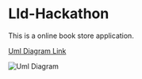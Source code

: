# Lld-Hackathon
This is a online book store application.

[Uml Diagram Link](!https://viewer.diagrams.net/index.html?tags=%7B%7D&lightbox=1&highlight=000033&edit=_blank&layers=1&nav=1&title=Online_Library_Management_System.drawio#R%3Cmxfile%3E%3Cdiagram%20name%3D%22Page-1%22%20id%3D%22PAigBBPq1OQJwgMyyzpP%22%3E7V1bk5s42v41rkou7ELifJnuTLKZSmYy6Zn9vt2bKdom3d7YxgHcHe%2BvXwkQRuK1wVgC01FXKt3GGIT8vOfTxLxd%2F3gfB9vHT9EiXE2wsfgxMd9OMHZc1yC%2F6JF9fsQ0zOLIQ7xc5McqB%2B6W%2Fw3zg4gd3S0XYVIcyw%2BlUbRKl1v%2B4DzabMJ5yh0L4jh65k%2F7Gq0W3IFt8BByy6AH7ubBKqyd9n%2FLRfqYH%2FWwezj%2Bj3D58MjujBw%2Ff%2Bc%2BmH97iKPdprjfJtqE%2BTvrgF2muGXyGCyi58oh85eJeRtHUZr%2Ftf5xG67ovvI79u7Iu%2BWS43CTtvmAtbN2f0%2Fnb7xfv5vzX5P3vzt%2Fr6c4v8pTsNoVW3ETRd%2BKBad7tj%2FJ83K9CsijmTdfo016V7yDyOtgtXzYkL%2FnZBlhTA48hXG6JFv7pngjjbbk6PxxuVp8DPbRji42Scm%2BsVc3j1G8%2FC%2B5bLAqrknejtMCJdjhzrijnySHDXI0DhNyzme2A0g49Cn4wZ34MUjS4sA8Wq2CbbK8Lx9jHcQPy81NlKbRujjp%2BXGZhnfbYE7PeSbIpwtJ12yRq%2BA%2BXN2U3%2F9ttIrI47%2FNEEBuSY%2BFi%2BLcbNPy50E2fcBiPz8uN2wB9a%2Bz%2BIbpfoY%2FKoeKr%2Fd9GK3DNN6TU9i7ju3knyno0MVe%2Fvr5AGrkFdd9rAAaWwWeg4KQHsqLHxBF%2FihAdQbAzBrAppRsCMg%2BkI%2B9IX9%2FjDYPE%2BysKBIWyycOeM73HSWPbP%2BmSbaB9CPI3v7Itoy9T%2F56oL%2FZtX8L1sWpd2m8PFyfPEJ2i%2FxsmXedB2n4EJENy06lRHTLjii%2Fd7BLHyn2en1ecm6G1D5vmuzWhE73%2Fd50Gy%2FnxXmLaEc5htJbsusk22ADXuggcqbznOfQ6y03y3RJGehNJv%2FO2FNCxGFMiJGID3hf85Xwq7uPpTykuIWC2CF8L7vqcrUS2CuTOqvwa3pU5pCFz8mjfMzOeWsdjnwpOB89FJHPfl1lgvlxuViEm4x5p0Ea5MKBSoJttNykGWe0b8g%2FImdvjZk9sckab8lrdHhN%2FtHT4%2FQ22iRpHCwzZh4SyfMcUukzuFA5qQU0S5pCsGCnnVwp9STpcsWqyZUaelbZPhBlIo6%2BlWod6oSnNUHGKjwA6E%2BKr7dTVAOZWQeZCQAq%2B5o%2FRwmh2YheP87PFYDWhKWRgAX5dju0eIqwYgNYuaEi%2BlWhh%2BDbUmnAtxm%2Ffy2PnVOGTNdP%2FxFumxItOaFPuaEs94G9doI1ZQWb%2B2Sr%2BeP4%2BaNhtoO85SjCPLM6K6D%2FKyH2mbbsrgBkZ1t22LFszrKzXKsOMN%2BCLDtDFcJQDWFUn9wlmTYJqJIylHF69f6Nu3AdLFc93nIbJMlzFIO7qNDQeSQA%2F223vqds4pgxoOjecbQK%2F9xvi1O%2FRH1ZWdqOeVFy2mjNWE8YMhAbRaario3WXbDakrlWuCAH0OsgvKgyZXDdn0osDKrZvSoEL75lMlLbMJo3XgR2F7UDuzInD%2BPOQnjqU7AJHrQtM1JbBtmePxOsGbPOVrHpAGJYnb3sgtbMJ7KfjK9l3CyPVt3mUdLijYKxZZGnRPO4AXmc0xqMx%2FU%2FEHjYUoU7T6t%2Fo0GLbbRDizLtz4e0P3qnxSLzZ2fSMUyDt%2BRLkqz%2BES0vu8WHxWvVpjm93SJchWnY5x1320WQhoeQwCQP478l27lcJUeXoFn9WIi3ngsDE68q6jXrLvkafMLN4g3NZyOvFstgHW0Wfz4u6fdL3ni3XLE9J6%2BY4mnx38bp%2FZ7v4qfyTbLB8f7%2FKV5mjuGxA%2F%2Bi784M12QH3jL9NH%2B1r3L%2Bo187vTE7tAi%2FBruMdrIrfA7jJdlQqoVnFzpHy0yiXTwPT8EiP49o5oRfteCk4YIlBh4BT9X2cYovMA5XQbp8CrmlQXApLveZ0uJBATYd0%2BPUX9cWfPT5YxYfq6b0iVdyfX9mGhZ3Nd91Z8g%2F%2FAhwzremdu0M0eVztwK5%2BeX%2BN%2BNH8M9%2F33%2B6i9%2B526cAuVO3rkfnurJxFwbx%2FJH88TmO5mGSRNqAG6cB57HvmGX7eoBa5LmQ9WZezlph1EGKkdaiJSPlNMFfZHNBcJEgh8EVe5AclhTKotpjzujuyFeUhg%2F0uQ85oeJbWqUchudJQrJZD8KDSBblexcoh1%2B%2Fflh8i7bPn354%2BHn%2Ffbt9%2BhWGsuZ714kWryVaJPA9ECygkJRmQSe5f4DncK9el%2BzvKSKLU23Gb3PV8rCQlgvQHHckNOTjlhz3hFV2kfLgX5kR38kM%2F7FMc7vfLl79qwAc%2Fftg79MXzNwvnQWl5%2BBfhyuccBN0te5P4qVq3j8n%2F%2F4zXcb%2Be%2F%2Ftv%2F%2BItvE3vPxUulqGMO%2BRZfDRrXI155r3tom4C2FDiELIs%2BVBgWFCidMjxTqaGYhD%2BwwZTjvEk1Mtk0e977sNuAddXfT6stxfIO69lvSBrOHoY2o5M8fyDfZj8u6rKXZn2K84sJDTjXqQZ898bBz8YJi%2Fj4WcmY37Jah6PsMdURz%2B2mqX2LhdYlPL9zl0mX5NTzGZTsK5xGxbkbZvHtf2eyktTAgGd9vCEIgPbpC76vGqC4QvM4Q18goI2pqqGQKP6tRUbQ52aZQUEIG1%2FmbB0wAxHpN1wJ3mFpd41kDUiQpJF9CBcqWFwqDdEZdyJ0lgsVuCRZU7wqxHihg32ILciSJnylaWMR%2Bqkdjn8aVGHphd6GuwXq6KOvN%2FhKunkOLu3BtRlwjP7Y54I%2BQVIUCl2n08aeF3yZ%2F2uM9FbSX59kqlB32Ud8U2v30Tz6lyM09p%2FvTbYEfAnOluGSdg6v1jmm7J%2BzZ9dJvmXJP%2F6AnJ7CGKHlZhsF0mszlRl%2Bgb8yQ79V3xTZI%2FuZvY%2BKZym7FIMqfuKwWZky%2FBzwMu2apXt43X9p209fIAX3jFDDYRFsxgz%2BpiBreyb08CSbBbW1u8PRm4vC2AxBLMthYsdmoma78OIBsU0ZVsaP4VGOHkUqT5V9rUHaGp6zk8um23bupiAwN6pIQqERilOvljKKvDlpL8AaJFEVgcKH5DNHXKtbJs44Py%2BnFJdrbG4BqYmA4dXivyoGQNCHnKPHJOXaU8SMyb%2FaFfnJaLw4Pu%2FLI2ZPBpkS6qp0Uilo1bBZyrKjuIqY9aMPbOnpz2%2BDnViQBAizLBCFaWa8E4NsF4PvIAwQgiz5RQewva5thxanChFj6TdOQreIweok2w%2BuVwVNjAwzkfo4zv0IP%2FCdN0X2wr9dPx388hDcZ1rMnBRUKrXxpSA4A4fsVPYhhldkDuJzHM0nFyjp%2BEZ8q4EVKwF%2BgS8dfokGHfnLyCm%2FOcL2%2FiONhXTiio%2B6hvBhmGUHvjmVX8Nn%2FAK8jg6AdMZF%2F2AcvnlkT%2ByJ9SqmuHOViPKKNv8pbCWhW9AjZ%2FvoumwPQpTRQbgDddnSaqA8OD6QNWa%2FicctH0GBh26llSWhMdoyZ6NvJAFw2UvyJBE4WXDFevMqmYdwjWMnF4wJ0tEx1L0PsMiMsZfcpE3fllMM4kJ2wBoEWZTAQ7v2iZODqZKCdsASBPmUx0W3iRK5kw96uICqGbRZA8VlqNsISY3NnBEmKyhJKjCTGPwfxxF4fv6VeXIeiaMqmq%2Fh7sT%2Fi8GKuTv%2Bf6vDtAvdXJqOoQ9SSuxVu7jiG06m2bblOOe2OZDcxn1VO2jQt54DWhVQjN5uuw0MywOiWgHTy%2FjmFOqkVhBp6c6%2Fi9Pqq1RkC1nsc7PR3UMUnOZy1BGdXaZr9U22IS0c9MtYRI%2BeZiNG20qblYA9ValsdTrWO%2BALIFUlmvjmwRYkKxpFvcjW4RYqX0JeHavRIuG8fzEjK8iWj0MU8SuIEkKmndPpfWTQjWbqrqPxoAlVXdfDLnq5FC3LbBRhXd%2FTybl2zI9btRiIVMzF9J7Gohj0JOVZNXCORj9LDc6GLlcbtCiaHB95WYIrvefx0uV3ZO0MNFOSADVyuvKLDrxcofK4d1rXILVjGeUmUEJYJr97tk5iQHLG1LlcXyKHlggXTFl1arzDE7GlCA5%2Fm8mGrl7HmPP6euV74CN8JIpJlbT7BSVq4MM6i67%2Fjj8j4O4n0%2BLGlNHvhun6ThWivto1TaEVNPmM5uA9O5LAvsuq0qbxtBrk%2BpXFLWmM9ebIhgsV5uvoTfd0S3qtjIhSnxBn73pKxRO%2Fu0nzZQBEdhfHRX7o68LQVF0%2Fv97sS9b3Z7dbfODMqjtxb9KC8eBVljmOMoyN7uuh9XpTwNo7CU4v8S%2BxuWHliZAV53%2BRzhkVphGaPC4rNezaWXEdKSHdDLiBVhDmunz1BOn5LcL3IRQnCRkHMJg%2BW40%2BfiOSF0RnM5xraQgnSK85odUyn6syklrN2AuIob6D3dNX8YriuJkoAcUpCSxEZV8kgJa747GrS4LdGiTEhDeZDjM3oOjuY3iwVn57563WDhyPMxKx2z8iVcE3585NEufobK7lVlErSHWiqNUSq5bfU7Cf7Lh9Vyn7h%2FPCdPj%2FO332%2F3%2B7X5y5SlQQzTdmJqzAxkTapJW2bZh6IxacszuR4T9GIGmkjK2mqNilofzi5DKzAwtQL8vnKD4IKWEZeJpXoNe4X1aX%2FF2P0VtphtN7Pr%2FAkK6mFxQonExjhHNaFe3LbUToTsw7pdCGkxY1LWLjCJX6rLPliFX8J5FC%2FE7birv6P99ecpS6UskZ4v5yjjRVAvaG3C96Fan48WYEyiqtkeJ1W6YfLl6Pn0Y8Gcv8khY6zyUZk2qjoj%2BJ%2FL8PnD5ongBDKBpd6GsvfkH8sEvNMkT%2BwCWLzOZrvWbLbz2QcyWuazIWWqr1mP1B3J19DW1hitLcxPffTryWywrSUW98sDnLpoX696%2B7HIIjnWrKordTxrk1X%2Bo%2BadyYDcNug9OZlt22BPs4nr9%2Fxce0ObhedJ6lLoSTcLPVWVMcxpps3C3s3C89GCgEawvdqF4ETxnlhvhd%2FGD%2FevaABuknXSyn69zpkv5TrTXIGiJ26iQpkif8sNDdMvOGeUlFUTjDwnYdvwsLK47uRIKZSyPW27toOZ%2FWd0SxTuYqeO7NPx2PBPs1PUkL%2BSjTIqS%2FpMTOzHIAlPuBd0LH%2F4WH4XyeK1lCwSpsCBa7bO6552le1cTo%2FfdCyuzSCaGciZNET8O4%2FfPOlJuu7xm8jkW%2F1aAuTa91%2FxZ65BuHPxw4eHpxZyZ7aN%2BWsr7shindds7CpBXmnjhdiYFZbCgt3JBXNX%2FHqjMasLgXRtWnQyL6olidSIqyeaEXoWYacbzdimNbM9VNIMqtOM5fqHn36pp8UUiqunnko3TE4aNABdKqaZftCMaXM4TNuYBx9yOsoBk8XUy0Imo2fcgmlAR8cwi02L9ATmlxU7mRLuzDdhLFsHV8nIA6o5lbkBLZ0dMpSxVnKHi0ZNgmhRBRYoO%2BRmS%2BzuKF6XXXmKqMJ9FK3CzGUhyyVBWDUd5FK5B2GWBCDaCXFVTojzcQ0NsoRwbasqc2PWYAXYNPRK0fY5SJLnKF4IwlkL4OHR10EAI493BrDOtNUhHaxpHcdRlSGvhfdLy18lfKok%2BouGCYFoUQUWyIuk5a%2BWvxfiGhpVBOFaWUMyu%2B7g%2BWUdLFe%2Fb1Mtd1%2BC3LWEYcyQ3AXHsqmye23INaPlbi%2F8SUYNjaohfvCKISeJlrta7l6I67YjAtXZvS1Gmf7MM5CMmWlxoUk0M9wymD%2BWEYEn0doYCmJOv2HCm1Ytet8xGDRFJuJ1kCnCQk2C4nCQDc3K0NSm5wSeS7p4FKSL2ZVK0u2YmzBFyBfiZshQNiwQ3EnW3mbUGQgFUSCOIOzT9FAZlmtYVdo0Zi7ulMUmlRQYpBpJYcDBYlPTFQjB7kgISAwfY8PqlQzcFtHisZCBMfNtt0oK7QnB4QnBx24XQoBkjVTicIH%2BTODYPXNI6kDI5Mc3Y9Oe2d0IZOpigdR8r18CAfsnHM34yfun65Sfycv1fBosPZShGyjl6jflx21hhmjXpxIXkStj3F6vKT8s8H2e61N7IEcCr8Ezb4BhzmLmjSgktSAcHn7nC0JfmD9uWvXOIdixAc6GVUEPazk41CDR9vg5EQIE0aIKLFCelpaDgzMiSfCCInEQvCxljfecOvPpo6c1c2uULypewVNVSRxDxI3f9ABecq%2Bta7BMdWp0f0h3iZumcJEjjo43cRzsK6cVBHziTpbDO1XMwoN%2BwGh%2BTaneD6%2Ben8jSuLQS9xKUOIRYvnLJN%2BvejH4TubwWtaFai1MjZq3WALqSRC4PyvrTWtzgnEgSvAbPp%2FLOi4%2F9hBkeLzafiqG1Ud1kHtWBgm2WGGwTBHP7pAzD4XUBJIa1FcfaPJ28qNOpZFBu215Iw1KuYdgC5bodKde3%2BJAkEqsbFRMuG3LQMkhetKd9F8xp6zkdJH95ZqUtuEVcA7ATGLvn2tjbqrqKI6MemNJ2ZT%2BKf8kfLrIrIbyICd%2FS4OKDlbnzOAzS8K%2FPHwoWVjEuDwclFgrl97uNw8UypU1E67ct31sId1fWRzRf029hehNsvhHQ1tdUe0%2FXNV2VHX4%2BOdr1rkYw%2BxbTVyWy7zpBvt8Ge1GX0PrC8KA7X1%2BwWNikwJvHygOa9QVVFezI0AXFg00wNqQ4ontVGJAB1hRrjUFrDOPXGDoQZHuVwVRGkXV%2FIoFXutY6w0vQGVyTd3p5flvEqfMxICi5WusM%2FbAoGan4PesMCPJJaZ1B6wwvQmc4myCvwM2AzgtlcPSowxgvTMXApssH110PyI6DEKosOw4h3V90MI5WMgfpKoaq%2FDiEoDiGhsuVwgXKd%2BtZI4Wyb9ksu4pKuoh29FsiS1iT7UtfazVrPChjvW8aUabMM4PqvvX3BFlVbUprTMMDroPGZLMGPmycPBs0WwWbC7QiLjmPArS1yCvUMlARd5IxEwUEjEIZCPXT0DLwmmXg2SiDXA0QylgVp3yU4bqvOItOaCE4eiGILSwIQSCdwQK6cpRBZAVwgxxbWgj2wp5KUr9ICEKAUScEMdwfQQvBK2BJslAGCUEIZbYyb6YFqVoCgH7ukh%2FXq9XXWZPLSn48cdhz3gh23EU%2FZUyouXPskOOdbaHe3jeFUp3WRT%2BW0DvW8%2Fqt1kN2i2SHn5F2S0KzK2RmnKSw66MmZlENQiTYYk7Nkkq6dhrHptCu0xOHTysnk%2FM6jf%2BEZJJXkB9KUJF7klg44VjKwkI4ep1amI9DwjEFr3nYO%2FOlDkO9ps1X%2F%2Fm215l6DYF63Z6pF2yXejwfBEqU0mkhL8y%2FgzyTD3K4rPPkcGkhQNvVGry0e0eN4e1Jce%2F0mhaiW6WOCS7Dp4Uc6ZaqvYFXIMBkoWz4tBCg3SRNCwGUKq04DY%2B7DoqTjwXvlw3k02KgwZurrMwX7CCoJWE%2FPEpKmS%2BEF4WSEB4drCXhFXAkWSiD4mIgytRJwiOlqzVRqCXiuCWi44m%2BMkAi2oAWpk4i%2BrqIdTheJaWIFcKLOonog0WsWiJesUSUUpkJokyZRAR7TOow2suINntDpmQQlZ7vPuWbXeNVyHV5A7e8dF%2FxKr9FeejPTSY62tySJoFhw6edwwNRr8HnQflO14wq5AoN0D2vb%2BqFqnWPR5uhFhg62vzSTETs8DkQrZsQKDQRtdN0MOXdl%2BI07Td86Gun6chMxPNR1rZ5j0ITse40peHDmpTUPtNxC0TT5Qdn%2BGyIZ1MdizKBWA6l0gJxAFYlxWfaa3UdBodRaIF4zQJRis8URJkqgYiNus80iyJqifjCJKLhCV1XIIlo%2B71KRN14bChedaD7y6KIAF4USkTdeGxcErEDysAoIoQydRKxhePq5w6PTMYbRWQq2jBxCOwLcYjONauoNA8GqlnF4CwTTSY6inguTZZCojmKyHzEA1GvyXd67l6zisqEqIFqVjHQ87fQnr6E33dEpfica1UECNrguwL1qsN8VUZWBcQsr66%2Fm6zxQD%2BzTzDYOVjWPIj8OvexlMuoGlqRX4eYCxvwQvclhKbzHEP0essNMTEpQZALGG3vNd3m9HxHrIU0fKDQyD9RG63MHjhf1el9gA2pCiW0tcEzMjxqClFrJ9ilUVLQCWysNYuyBjrjCbOtUYNkRFdB0rNUFfNioJty7cvUrhY1RvD5eHHrxbwgXtTBBVLu5fJAej45r2Bzb6snmkb2Uz2kkulSJjbNZTq90CYq5PsZzHaCb5KQucgZx6WDiJqYa74Lfcqel7bvhfuvMvxJxp5rh%2BFYeCXQVwXkla6q3vEY7AV%2B3BOyWAbraLP483FJv%2BGDC6RwiDBTx5qccIGIOz7fxU%2Flm10s%2FC7ePaleAFa7MUw7Kt%2Fns3pdW7hIa9PexN7M8bCPi%2F94O9%2Bx%2Bm3AiIEO4iPGpmVZFXTStqTYOQlRyAFW%2BtmytqalXy130iHLnXRwtMl1iDEm2OgQM4fs4Wbz0LYctxvJWDafqmWyxo690ch59TBXTiPt%2BXfF4Wy55oRzONsW6pMOrJ21%2B3s6f%2BP9%2Bt2c%2F5q8%2F935ez3FA%2FYXRdjiJYLlm93gjRzfI3yq0K3JD0825GeGMBFAxY%2FXM%2FjNuoD4KwnjT8EmeAi183eczl9sYaH7IFAOwmKPnO%2FX9I9TymVasllPZ5ySl5%2FIbnIFS8R6JoYRMWQoDI8UK23uk6020wY008yzO4dB2UMQArGq9pfYxM1iXrtArwUvUI8TCC%2FKXKAm2M6Q3mqxoKzpVSYmwzR4S76m1%2FK8dPQWROJnt%2FiweK3aKUhvt9su6DD5ow%2Bl7N5xuCbstOlRNZMfDdECKcUg0Z7Qxy%2Bk2hYpxeOx5XAnY87jfBp0Gkxp3A3n02BgavRp4AE7BWAxL8fq2uYDlx0PiitNmfrRm2EH5VqMlhI6EYJtC4Rgen0SAuzUaE8HQxKC5fNOOa9jw4yDN4%2FRgaixqaYDllNRgf1RcNOtZi4NIq4fo4doE6x%2BORwVAH8452OUqff04H%2FCNN0Xl6Q5LDzFVOCJ85laFXwivws%2B%2B87orEIXxnhb5F6KUsfyZx6ysOvT1GoBso5rtcKsNKTZLQzMnzEjuoJ4hATEG3YXxFciQu7LHFTXtrHSoIPqMOZ5u292jpqKE7i8nqWEXdeWtBt87G7wKXJZbgaLLbJZ3Y2OcEuZH9Kup2KCjvCPUeYGv4mib9oNPjT2GrjGiNzgdou6Le0Gvxa8DO4Gt%2BsNk7QbXP69tSf8ZfH51p5wZc01WNF81fjswb3BLLOKVXbw3jXnIfEuEWrPHUzGsyzEg509XwVJspxPRK8mL93wNdqBTFY3OwvttpmArW2%2By9DHTMyB0DczsV9BIJoZPmqLQZfzGhsN6KujaBQeBrttiqkCZGUfJdQZ7CsnFDLkuLMBlU6RgsWyjvDHq6xtIQtK%2BAT5I1%2BFXFcCaxA9GPQdl4M%2Bcs%2F3iFWDKIeMaBZF6cKQR8BtWcSuBU207SJycc8Bm8VNy%2FY47QoIziYvT8h3tYt07hPU5RunPqGKuuxhqcvtEInM1BhOqMyQ0UmtuS4qCr9%2B%2FbD4Fm2fP%2F3w8PP%2B%2B3b79OvUaR0lapverVawoDIzlcX8ixodxTh2B8ExV%2FsiYNI5dJ3pGIzx8KQqeYwGnQsQPGMAuN8W4H4%2FUsK1hOAJm3bREIY5l1Jq9ylKKo9WPphiEsG5H7At3AMpugPbKtgTbBXHP5tuqgqb4U84hQ11UtiuTj1DCJAspxtFKtfPLEuwSQy7Y5kQ7QnFg588b7umUGfreo5tCKtuUvZ8YWaV%2BAlVlMmwMRBlWp4rkzItW0z48TtVm46YNMsES%2BWk6ZgiyMUea61J07dF9IupRbIo0%2FbFOxWJdyfMMFdkQfxHVJFmPWrYK2k6nseTJsYXkaYlFILTMfQ%2FGWn2lbY3tT0R5XbH9FICf6F6HBmWUIcujTZN8U5%2BA20S2%2FL0R1TR5tAeSMPhadO7yANpiQUN2OrUDfX6aNNoHd8xehOblig2O9Om74hkbgk9eGSRplnYiQfV2TxtaU5r9f3iR1SRpjWwRuvbAmme76OpkqYvJPRi9EI02takiby2TYkvJU3TFFBudO5ShMrqkgNttsu4PZs2scd3TUbIaqJND4mWsNULbQ4cWnAsxNOmfUFzoyLpoqTMBqocMwEiNYEEAMquAOUL9FbPqOmtirw92BKpyW4gQGyy9IAjH7mYAO2bv5%2F%2BGVm7JE7fxU%2FvVr%2F98ZhO6w1CboM4%2FZCG6xpd6vz7UeTfC%2FkXHhMF1WIUFkXms%2B8FuuqSmARiDNcwNsre3vOCMD4sJqytN%2Bubc7L76VV3R5%2FukjA%2B9UQq7nmflVcUdyxqLXTu7SD85aRQuKTCAuQxogtXGotp0U1Q11dcB1aQUS%2BvAMEiobwCXDHUreQd%2BUcUP6q8ENCQi6RAAaJmP1cLqXrmPwgpsR%2BINEzVK1mZGq2rWUetTbPa1bI0zK4hzWT9Gzlt2pPQ%2BhyEGlDJOi9NtlyN2l2knhWI%2FUA4RrCZh6WiVkN0qbPtpGuIxztUHsxTvjzXmJfL20pcSS9KvFZ7r0LuyCgsBpmBjLp2cMW6rHg0WAG6AYNYUaX1QiXFkpi1IBiycTBCs4RT3O8yaTXBN0RxZ8KK3rt%2FcZWvgd3wZp%2BVFDOJZeQelsPCPi6TlBduv8cLoO2y2vrnJHgK2YpfFQswIvr7sNKniECqn36k5VLKbTu429otSAvNkTDCuq0Ga9CGhJGYD6vlPnH%2FeE6eHudvv9%2Fu92vzF8AfXeBfm2jDgKwGHsBqO2qimQ6fi9k%2B4GFLMNFAgEHeSEmyti482vQqUurNz4RG3yGEIcIWwZrAOy3vuYh2lJK0OLoeTnGc3V8cuvAkDOkAl9eieba24a4DKwjVvX%2BqQhfg8qD20jp0MWb2UxYA9BG6ANdX9ydn2rCOW4xaKWZ10Cxuwcoaq72xWFkY1wNRrGOWhrO6r3IqxwMUVeBaC1rwWB4kYgF6d4xi1TpWoQWNJEHjnKvnggzAUWUUQw5oredeJVYYLpqwokrNhWZ7S2LTVXlwJYGKvkRUvoDsbuMJUWT37RKf0HJpJLympWKKkIT0dHB97MIVdnMXrMLkSzgneNMG0CgNICzOfPaA7sDq6iBgoNWLbWSr%2Fr0UQiQH6nhZtRDUe6arIbRIaxRpuci4inIIeH31ELc2tq4VLX0WRMDrg%2BLVOqwwahbUa0kEvMB6YLOiVuvwwpi1a%2BSzlthl09C6y8hi7cr4%2BIKpCm%2F14KikAENSg60YZjjqRao5cY4q6BWtPH64f0VZGPmT%2FXqdq%2BiU304LOqBnlqRwhvouZ09qpHzqoY8YA5ftRbbS5wJa9FTXMOTtUtywdoXxIs75IESNOCjq2JHWJmRpE9a5Bg3I3WUUusDrq2cpaIPmWtEClLqAaFFmz0BlUZLYdl2FvZIoEqRbq44lVe55s7%2FLnGeHmBJzpp2KKp0QdT3Elip3f8WtxIizP3ouhIE39M1mQX2C9X3NtaHyMPUiVjZbRGQdJVooj1woA4U0IJstG%2BLKZ7RQoF7AT2Uo4GIZrKPN4s%2FHJf2C%2BcGA5BUzwy3%2B6zi94fNd%2FFS%2B2aWh3tEhdE3d%2B45%2B1UJLvMZWfCe9Jy3mYsEgUTB7HrmIL7WxrI6DF5BbmyvXroF0h7Z3cFJuPeY7KHIrKDTFUSKGqaKRZMNYofYTtxTTgVGngxNKXz904Ajt%2F30TdaQDh%2BnKjKe3HHIgjQ5aBIpGxMFNfpQtoZ1OnZGlQfpUe6Mqoo9X7PcC6Knp801WXTZv6%2Bweqybir%2BS07LAqDdAtOsGNCNB01hEPaAd3QXSlGblpVlg7HUlnnj%2FEQy3Pxy1Zvt8bgbApNiyXyHe7kYdwHdcw%2BiWOFrWGV08cHVSUCkEhTyQo0%2BpCUGpFhN1S%2BTf7U%2F6nphDys3zcjQiQY89cx%2FPZj6BMEeqa2bZjlD89a0RQjeXYaKTSkN4V5rgYeFi8n6pBvCa8I2FYQznX%2FFy4m7Y389AB7raAdnPmI7t81%2B8Z7fW4CvU23gZp%2BBAVHiKdnnF9%2FsKG9AxDGK%2BMUT2AZ7Jz%2BKY7qso%2Fsa7%2FuiLXMj67WBCEi6oIHoYcy%2B%2Byf0b6uEzo5%2Bl%2FWf5IuNnVh1XosMW1Ysu02mHLVdadyakrdH2OHPK5AbfGDLsNI4cO2pxhcyEKcqB5YuaxgUXiwdaYOFfjgzU5wAt2FpouVe88X5wr1NWcQcysZsxT1BQ763DkZRzRMPHhdEL2j5%2BiRUjP%2BB8%3D%3C%2Fdiagram%3E%3C%2Fmxfile%3E#%7B%22pageId%22%3A%22PAigBBPq1OQJwgMyyzpP%22%7D)

![Uml Diagram](https://viewer.diagrams.net/index.html?tags=%7B%7D&lightbox=1&highlight=000033&edit=_blank&layers=1&nav=1&title=Online_Library_Management_System.drawio#R%3Cmxfile%3E%3Cdiagram%20name%3D%22Page-1%22%20id%3D%22PAigBBPq1OQJwgMyyzpP%22%3E7V1bk5s42v41rkou7ELifJnuTLKZSmYy6Zn9vt2bKdom3d7YxgHcHe%2BvXwkQRuK1wVgC01FXKt3GGIT8vOfTxLxd%2F3gfB9vHT9EiXE2wsfgxMd9OMHZc1yC%2F6JF9fsQ0zOLIQ7xc5McqB%2B6W%2Fw3zg4gd3S0XYVIcyw%2BlUbRKl1v%2B4DzabMJ5yh0L4jh65k%2F7Gq0W3IFt8BByy6AH7ubBKqyd9n%2FLRfqYH%2FWwezj%2Bj3D58MjujBw%2Ff%2Bc%2BmH97iKPdprjfJtqE%2BTvrgF2muGXyGCyi58oh85eJeRtHUZr%2Ftf5xG67ovvI79u7Iu%2BWS43CTtvmAtbN2f0%2Fnb7xfv5vzX5P3vzt%2Fr6c4v8pTsNoVW3ETRd%2BKBad7tj%2FJ83K9CsijmTdfo016V7yDyOtgtXzYkL%2FnZBlhTA48hXG6JFv7pngjjbbk6PxxuVp8DPbRji42Scm%2BsVc3j1G8%2FC%2B5bLAqrknejtMCJdjhzrijnySHDXI0DhNyzme2A0g49Cn4wZ34MUjS4sA8Wq2CbbK8Lx9jHcQPy81NlKbRujjp%2BXGZhnfbYE7PeSbIpwtJ12yRq%2BA%2BXN2U3%2F9ttIrI47%2FNEEBuSY%2BFi%2BLcbNPy50E2fcBiPz8uN2wB9a%2Bz%2BIbpfoY%2FKoeKr%2Fd9GK3DNN6TU9i7ju3knyno0MVe%2Fvr5AGrkFdd9rAAaWwWeg4KQHsqLHxBF%2FihAdQbAzBrAppRsCMg%2BkI%2B9IX9%2FjDYPE%2BysKBIWyycOeM73HSWPbP%2BmSbaB9CPI3v7Itoy9T%2F56oL%2FZtX8L1sWpd2m8PFyfPEJ2i%2FxsmXedB2n4EJENy06lRHTLjii%2Fd7BLHyn2en1ecm6G1D5vmuzWhE73%2Fd50Gy%2FnxXmLaEc5htJbsusk22ADXuggcqbznOfQ6y03y3RJGehNJv%2FO2FNCxGFMiJGID3hf85Xwq7uPpTykuIWC2CF8L7vqcrUS2CuTOqvwa3pU5pCFz8mjfMzOeWsdjnwpOB89FJHPfl1lgvlxuViEm4x5p0Ea5MKBSoJttNykGWe0b8g%2FImdvjZk9sckab8lrdHhN%2FtHT4%2FQ22iRpHCwzZh4SyfMcUukzuFA5qQU0S5pCsGCnnVwp9STpcsWqyZUaelbZPhBlIo6%2BlWod6oSnNUHGKjwA6E%2BKr7dTVAOZWQeZCQAq%2B5o%2FRwmh2YheP87PFYDWhKWRgAX5dju0eIqwYgNYuaEi%2BlWhh%2BDbUmnAtxm%2Ffy2PnVOGTNdP%2FxFumxItOaFPuaEs94G9doI1ZQWb%2B2Sr%2BeP4%2BaNhtoO85SjCPLM6K6D%2FKyH2mbbsrgBkZ1t22LFszrKzXKsOMN%2BCLDtDFcJQDWFUn9wlmTYJqJIylHF69f6Nu3AdLFc93nIbJMlzFIO7qNDQeSQA%2F223vqds4pgxoOjecbQK%2F9xvi1O%2FRH1ZWdqOeVFy2mjNWE8YMhAbRaario3WXbDakrlWuCAH0OsgvKgyZXDdn0osDKrZvSoEL75lMlLbMJo3XgR2F7UDuzInD%2BPOQnjqU7AJHrQtM1JbBtmePxOsGbPOVrHpAGJYnb3sgtbMJ7KfjK9l3CyPVt3mUdLijYKxZZGnRPO4AXmc0xqMx%2FU%2FEHjYUoU7T6t%2Fo0GLbbRDizLtz4e0P3qnxSLzZ2fSMUyDt%2BRLkqz%2BES0vu8WHxWvVpjm93SJchWnY5x1320WQhoeQwCQP478l27lcJUeXoFn9WIi3ngsDE68q6jXrLvkafMLN4g3NZyOvFstgHW0Wfz4u6fdL3ni3XLE9J6%2BY4mnx38bp%2FZ7v4qfyTbLB8f7%2FKV5mjuGxA%2F%2Bi784M12QH3jL9NH%2B1r3L%2Bo187vTE7tAi%2FBruMdrIrfA7jJdlQqoVnFzpHy0yiXTwPT8EiP49o5oRfteCk4YIlBh4BT9X2cYovMA5XQbp8CrmlQXApLveZ0uJBATYd0%2BPUX9cWfPT5YxYfq6b0iVdyfX9mGhZ3Nd91Z8g%2F%2FAhwzremdu0M0eVztwK5%2BeX%2BN%2BNH8M9%2F33%2B6i9%2B526cAuVO3rkfnurJxFwbx%2FJH88TmO5mGSRNqAG6cB57HvmGX7eoBa5LmQ9WZezlph1EGKkdaiJSPlNMFfZHNBcJEgh8EVe5AclhTKotpjzujuyFeUhg%2F0uQ85oeJbWqUchudJQrJZD8KDSBblexcoh1%2B%2Fflh8i7bPn354%2BHn%2Ffbt9%2BhWGsuZ714kWryVaJPA9ECygkJRmQSe5f4DncK9el%2BzvKSKLU23Gb3PV8rCQlgvQHHckNOTjlhz3hFV2kfLgX5kR38kM%2F7FMc7vfLl79qwAc%2Fftg79MXzNwvnQWl5%2BBfhyuccBN0te5P4qVq3j8n%2F%2F4zXcb%2Be%2F%2Ftv%2F%2BItvE3vPxUulqGMO%2BRZfDRrXI155r3tom4C2FDiELIs%2BVBgWFCidMjxTqaGYhD%2BwwZTjvEk1Mtk0e977sNuAddXfT6stxfIO69lvSBrOHoY2o5M8fyDfZj8u6rKXZn2K84sJDTjXqQZ898bBz8YJi%2Fj4WcmY37Jah6PsMdURz%2B2mqX2LhdYlPL9zl0mX5NTzGZTsK5xGxbkbZvHtf2eyktTAgGd9vCEIgPbpC76vGqC4QvM4Q18goI2pqqGQKP6tRUbQ52aZQUEIG1%2FmbB0wAxHpN1wJ3mFpd41kDUiQpJF9CBcqWFwqDdEZdyJ0lgsVuCRZU7wqxHihg32ILciSJnylaWMR%2Bqkdjn8aVGHphd6GuwXq6KOvN%2FhKunkOLu3BtRlwjP7Y54I%2BQVIUCl2n08aeF3yZ%2F2uM9FbSX59kqlB32Ud8U2v30Tz6lyM09p%2FvTbYEfAnOluGSdg6v1jmm7J%2BzZ9dJvmXJP%2F6AnJ7CGKHlZhsF0mszlRl%2Bgb8yQ79V3xTZI%2FuZvY%2BKZym7FIMqfuKwWZky%2FBzwMu2apXt43X9p209fIAX3jFDDYRFsxgz%2BpiBreyb08CSbBbW1u8PRm4vC2AxBLMthYsdmoma78OIBsU0ZVsaP4VGOHkUqT5V9rUHaGp6zk8um23bupiAwN6pIQqERilOvljKKvDlpL8AaJFEVgcKH5DNHXKtbJs44Py%2BnFJdrbG4BqYmA4dXivyoGQNCHnKPHJOXaU8SMyb%2FaFfnJaLw4Pu%2FLI2ZPBpkS6qp0Uilo1bBZyrKjuIqY9aMPbOnpz2%2BDnViQBAizLBCFaWa8E4NsF4PvIAwQgiz5RQewva5thxanChFj6TdOQreIweok2w%2BuVwVNjAwzkfo4zv0IP%2FCdN0X2wr9dPx388hDcZ1rMnBRUKrXxpSA4A4fsVPYhhldkDuJzHM0nFyjp%2BEZ8q4EVKwF%2BgS8dfokGHfnLyCm%2FOcL2%2FiONhXTiio%2B6hvBhmGUHvjmVX8Nn%2FAK8jg6AdMZF%2F2AcvnlkT%2ByJ9SqmuHOViPKKNv8pbCWhW9AjZ%2FvoumwPQpTRQbgDddnSaqA8OD6QNWa%2FicctH0GBh26llSWhMdoyZ6NvJAFw2UvyJBE4WXDFevMqmYdwjWMnF4wJ0tEx1L0PsMiMsZfcpE3fllMM4kJ2wBoEWZTAQ7v2iZODqZKCdsASBPmUx0W3iRK5kw96uICqGbRZA8VlqNsISY3NnBEmKyhJKjCTGPwfxxF4fv6VeXIeiaMqmq%2Fh7sT%2Fi8GKuTv%2Bf6vDtAvdXJqOoQ9SSuxVu7jiG06m2bblOOe2OZDcxn1VO2jQt54DWhVQjN5uuw0MywOiWgHTy%2FjmFOqkVhBp6c6%2Fi9Pqq1RkC1nsc7PR3UMUnOZy1BGdXaZr9U22IS0c9MtYRI%2BeZiNG20qblYA9ValsdTrWO%2BALIFUlmvjmwRYkKxpFvcjW4RYqX0JeHavRIuG8fzEjK8iWj0MU8SuIEkKmndPpfWTQjWbqrqPxoAlVXdfDLnq5FC3LbBRhXd%2FTybl2zI9btRiIVMzF9J7Gohj0JOVZNXCORj9LDc6GLlcbtCiaHB95WYIrvefx0uV3ZO0MNFOSADVyuvKLDrxcofK4d1rXILVjGeUmUEJYJr97tk5iQHLG1LlcXyKHlggXTFl1arzDE7GlCA5%2Fm8mGrl7HmPP6euV74CN8JIpJlbT7BSVq4MM6i67%2Fjj8j4O4n0%2BLGlNHvhun6ThWivto1TaEVNPmM5uA9O5LAvsuq0qbxtBrk%2BpXFLWmM9ebIhgsV5uvoTfd0S3qtjIhSnxBn73pKxRO%2Fu0nzZQBEdhfHRX7o68LQVF0%2Fv97sS9b3Z7dbfODMqjtxb9KC8eBVljmOMoyN7uuh9XpTwNo7CU4v8S%2BxuWHliZAV53%2BRzhkVphGaPC4rNezaWXEdKSHdDLiBVhDmunz1BOn5LcL3IRQnCRkHMJg%2BW40%2BfiOSF0RnM5xraQgnSK85odUyn6syklrN2AuIob6D3dNX8YriuJkoAcUpCSxEZV8kgJa747GrS4LdGiTEhDeZDjM3oOjuY3iwVn57563WDhyPMxKx2z8iVcE3585NEufobK7lVlErSHWiqNUSq5bfU7Cf7Lh9Vyn7h%2FPCdPj%2FO332%2F3%2B7X5y5SlQQzTdmJqzAxkTapJW2bZh6IxacszuR4T9GIGmkjK2mqNilofzi5DKzAwtQL8vnKD4IKWEZeJpXoNe4X1aX%2FF2P0VtphtN7Pr%2FAkK6mFxQonExjhHNaFe3LbUToTsw7pdCGkxY1LWLjCJX6rLPliFX8J5FC%2FE7birv6P99ecpS6UskZ4v5yjjRVAvaG3C96Fan48WYEyiqtkeJ1W6YfLl6Pn0Y8Gcv8khY6zyUZk2qjoj%2BJ%2FL8PnD5ongBDKBpd6GsvfkH8sEvNMkT%2BwCWLzOZrvWbLbz2QcyWuazIWWqr1mP1B3J19DW1hitLcxPffTryWywrSUW98sDnLpoX696%2B7HIIjnWrKordTxrk1X%2Bo%2BadyYDcNug9OZlt22BPs4nr9%2Fxce0ObhedJ6lLoSTcLPVWVMcxpps3C3s3C89GCgEawvdqF4ETxnlhvhd%2FGD%2FevaABuknXSyn69zpkv5TrTXIGiJ26iQpkif8sNDdMvOGeUlFUTjDwnYdvwsLK47uRIKZSyPW27toOZ%2FWd0SxTuYqeO7NPx2PBPs1PUkL%2BSjTIqS%2FpMTOzHIAlPuBd0LH%2F4WH4XyeK1lCwSpsCBa7bO6552le1cTo%2FfdCyuzSCaGciZNET8O4%2FfPOlJuu7xm8jkW%2F1aAuTa91%2FxZ65BuHPxw4eHpxZyZ7aN%2BWsr7shindds7CpBXmnjhdiYFZbCgt3JBXNX%2FHqjMasLgXRtWnQyL6olidSIqyeaEXoWYacbzdimNbM9VNIMqtOM5fqHn36pp8UUiqunnko3TE4aNABdKqaZftCMaXM4TNuYBx9yOsoBk8XUy0Imo2fcgmlAR8cwi02L9ATmlxU7mRLuzDdhLFsHV8nIA6o5lbkBLZ0dMpSxVnKHi0ZNgmhRBRYoO%2BRmS%2BzuKF6XXXmKqMJ9FK3CzGUhyyVBWDUd5FK5B2GWBCDaCXFVTojzcQ0NsoRwbasqc2PWYAXYNPRK0fY5SJLnKF4IwlkL4OHR10EAI493BrDOtNUhHaxpHcdRlSGvhfdLy18lfKok%2BouGCYFoUQUWyIuk5a%2BWvxfiGhpVBOFaWUMyu%2B7g%2BWUdLFe%2Fb1Mtd1%2BC3LWEYcyQ3AXHsqmye23INaPlbi%2F8SUYNjaohfvCKISeJlrta7l6I67YjAtXZvS1Gmf7MM5CMmWlxoUk0M9wymD%2BWEYEn0doYCmJOv2HCm1Ytet8xGDRFJuJ1kCnCQk2C4nCQDc3K0NSm5wSeS7p4FKSL2ZVK0u2YmzBFyBfiZshQNiwQ3EnW3mbUGQgFUSCOIOzT9FAZlmtYVdo0Zi7ulMUmlRQYpBpJYcDBYlPTFQjB7kgISAwfY8PqlQzcFtHisZCBMfNtt0oK7QnB4QnBx24XQoBkjVTicIH%2BTODYPXNI6kDI5Mc3Y9Oe2d0IZOpigdR8r18CAfsnHM34yfun65Sfycv1fBosPZShGyjl6jflx21hhmjXpxIXkStj3F6vKT8s8H2e61N7IEcCr8Ezb4BhzmLmjSgktSAcHn7nC0JfmD9uWvXOIdixAc6GVUEPazk41CDR9vg5EQIE0aIKLFCelpaDgzMiSfCCInEQvCxljfecOvPpo6c1c2uULypewVNVSRxDxI3f9ABecq%2Bta7BMdWp0f0h3iZumcJEjjo43cRzsK6cVBHziTpbDO1XMwoN%2BwGh%2BTaneD6%2Ben8jSuLQS9xKUOIRYvnLJN%2BvejH4TubwWtaFai1MjZq3WALqSRC4PyvrTWtzgnEgSvAbPp%2FLOi4%2F9hBkeLzafiqG1Ud1kHtWBgm2WGGwTBHP7pAzD4XUBJIa1FcfaPJ28qNOpZFBu215Iw1KuYdgC5bodKde3%2BJAkEqsbFRMuG3LQMkhetKd9F8xp6zkdJH95ZqUtuEVcA7ATGLvn2tjbqrqKI6MemNJ2ZT%2BKf8kfLrIrIbyICd%2FS4OKDlbnzOAzS8K%2FPHwoWVjEuDwclFgrl97uNw8UypU1E67ct31sId1fWRzRf029hehNsvhHQ1tdUe0%2FXNV2VHX4%2BOdr1rkYw%2BxbTVyWy7zpBvt8Ge1GX0PrC8KA7X1%2BwWNikwJvHygOa9QVVFezI0AXFg00wNqQ4ontVGJAB1hRrjUFrDOPXGDoQZHuVwVRGkXV%2FIoFXutY6w0vQGVyTd3p5flvEqfMxICi5WusM%2FbAoGan4PesMCPJJaZ1B6wwvQmc4myCvwM2AzgtlcPSowxgvTMXApssH110PyI6DEKosOw4h3V90MI5WMgfpKoaq%2FDiEoDiGhsuVwgXKd%2BtZI4Wyb9ksu4pKuoh29FsiS1iT7UtfazVrPChjvW8aUabMM4PqvvX3BFlVbUprTMMDroPGZLMGPmycPBs0WwWbC7QiLjmPArS1yCvUMlARd5IxEwUEjEIZCPXT0DLwmmXg2SiDXA0QylgVp3yU4bqvOItOaCE4eiGILSwIQSCdwQK6cpRBZAVwgxxbWgj2wp5KUr9ICEKAUScEMdwfQQvBK2BJslAGCUEIZbYyb6YFqVoCgH7ukh%2FXq9XXWZPLSn48cdhz3gh23EU%2FZUyouXPskOOdbaHe3jeFUp3WRT%2BW0DvW8%2Fqt1kN2i2SHn5F2S0KzK2RmnKSw66MmZlENQiTYYk7Nkkq6dhrHptCu0xOHTysnk%2FM6jf%2BEZJJXkB9KUJF7klg44VjKwkI4ep1amI9DwjEFr3nYO%2FOlDkO9ps1X%2F%2Fm215l6DYF63Z6pF2yXejwfBEqU0mkhL8y%2FgzyTD3K4rPPkcGkhQNvVGry0e0eN4e1Jce%2F0mhaiW6WOCS7Dp4Uc6ZaqvYFXIMBkoWz4tBCg3SRNCwGUKq04DY%2B7DoqTjwXvlw3k02KgwZurrMwX7CCoJWE%2FPEpKmS%2BEF4WSEB4drCXhFXAkWSiD4mIgytRJwiOlqzVRqCXiuCWi44m%2BMkAi2oAWpk4i%2BrqIdTheJaWIFcKLOonog0WsWiJesUSUUpkJokyZRAR7TOow2suINntDpmQQlZ7vPuWbXeNVyHV5A7e8dF%2FxKr9FeejPTSY62tySJoFhw6edwwNRr8HnQflO14wq5AoN0D2vb%2BqFqnWPR5uhFhg62vzSTETs8DkQrZsQKDQRtdN0MOXdl%2BI07Td86Gun6chMxPNR1rZ5j0ITse40peHDmpTUPtNxC0TT5Qdn%2BGyIZ1MdizKBWA6l0gJxAFYlxWfaa3UdBodRaIF4zQJRis8URJkqgYiNus80iyJqifjCJKLhCV1XIIlo%2B71KRN14bChedaD7y6KIAF4USkTdeGxcErEDysAoIoQydRKxhePq5w6PTMYbRWQq2jBxCOwLcYjONauoNA8GqlnF4CwTTSY6inguTZZCojmKyHzEA1GvyXd67l6zisqEqIFqVjHQ87fQnr6E33dEpfica1UECNrguwL1qsN8VUZWBcQsr66%2Fm6zxQD%2BzTzDYOVjWPIj8OvexlMuoGlqRX4eYCxvwQvclhKbzHEP0essNMTEpQZALGG3vNd3m9HxHrIU0fKDQyD9RG63MHjhf1el9gA2pCiW0tcEzMjxqClFrJ9ilUVLQCWysNYuyBjrjCbOtUYNkRFdB0rNUFfNioJty7cvUrhY1RvD5eHHrxbwgXtTBBVLu5fJAej45r2Bzb6snmkb2Uz2kkulSJjbNZTq90CYq5PsZzHaCb5KQucgZx6WDiJqYa74Lfcqel7bvhfuvMvxJxp5rh%2BFYeCXQVwXkla6q3vEY7AV%2B3BOyWAbraLP483FJv%2BGDC6RwiDBTx5qccIGIOz7fxU%2Flm10s%2FC7ePaleAFa7MUw7Kt%2Fns3pdW7hIa9PexN7M8bCPi%2F94O9%2Bx%2Bm3AiIEO4iPGpmVZFXTStqTYOQlRyAFW%2BtmytqalXy130iHLnXRwtMl1iDEm2OgQM4fs4Wbz0LYctxvJWDafqmWyxo690ch59TBXTiPt%2BXfF4Wy55oRzONsW6pMOrJ21%2B3s6f%2BP9%2Bt2c%2F5q8%2F935ez3FA%2FYXRdjiJYLlm93gjRzfI3yq0K3JD0825GeGMBFAxY%2FXM%2FjNuoD4KwnjT8EmeAi183eczl9sYaH7IFAOwmKPnO%2FX9I9TymVasllPZ5ySl5%2FIbnIFS8R6JoYRMWQoDI8UK23uk6020wY008yzO4dB2UMQArGq9pfYxM1iXrtArwUvUI8TCC%2FKXKAm2M6Q3mqxoKzpVSYmwzR4S76m1%2FK8dPQWROJnt%2FiweK3aKUhvt9su6DD5ow%2Bl7N5xuCbstOlRNZMfDdECKcUg0Z7Qxy%2Bk2hYpxeOx5XAnY87jfBp0Gkxp3A3n02BgavRp4AE7BWAxL8fq2uYDlx0PiitNmfrRm2EH5VqMlhI6EYJtC4Rgen0SAuzUaE8HQxKC5fNOOa9jw4yDN4%2FRgaixqaYDllNRgf1RcNOtZi4NIq4fo4doE6x%2BORwVAH8452OUqff04H%2FCNN0Xl6Q5LDzFVOCJ85laFXwivws%2B%2B87orEIXxnhb5F6KUsfyZx6ysOvT1GoBso5rtcKsNKTZLQzMnzEjuoJ4hATEG3YXxFciQu7LHFTXtrHSoIPqMOZ5u292jpqKE7i8nqWEXdeWtBt87G7wKXJZbgaLLbJZ3Y2OcEuZH9Kup2KCjvCPUeYGv4mib9oNPjT2GrjGiNzgdou6Le0Gvxa8DO4Gt%2BsNk7QbXP69tSf8ZfH51p5wZc01WNF81fjswb3BLLOKVXbw3jXnIfEuEWrPHUzGsyzEg509XwVJspxPRK8mL93wNdqBTFY3OwvttpmArW2%2By9DHTMyB0DczsV9BIJoZPmqLQZfzGhsN6KujaBQeBrttiqkCZGUfJdQZ7CsnFDLkuLMBlU6RgsWyjvDHq6xtIQtK%2BAT5I1%2BFXFcCaxA9GPQdl4M%2Bcs%2F3iFWDKIeMaBZF6cKQR8BtWcSuBU207SJycc8Bm8VNy%2FY47QoIziYvT8h3tYt07hPU5RunPqGKuuxhqcvtEInM1BhOqMyQ0UmtuS4qCr9%2B%2FbD4Fm2fP%2F3w8PP%2B%2B3b79OvUaR0lapverVawoDIzlcX8ixodxTh2B8ExV%2FsiYNI5dJ3pGIzx8KQqeYwGnQsQPGMAuN8W4H4%2FUsK1hOAJm3bREIY5l1Jq9ylKKo9WPphiEsG5H7At3AMpugPbKtgTbBXHP5tuqgqb4U84hQ11UtiuTj1DCJAspxtFKtfPLEuwSQy7Y5kQ7QnFg588b7umUGfreo5tCKtuUvZ8YWaV%2BAlVlMmwMRBlWp4rkzItW0z48TtVm46YNMsES%2BWk6ZgiyMUea61J07dF9IupRbIo0%2FbFOxWJdyfMMFdkQfxHVJFmPWrYK2k6nseTJsYXkaYlFILTMfQ%2FGWn2lbY3tT0R5XbH9FICf6F6HBmWUIcujTZN8U5%2BA20S2%2FL0R1TR5tAeSMPhadO7yANpiQUN2OrUDfX6aNNoHd8xehOblig2O9Om74hkbgk9eGSRplnYiQfV2TxtaU5r9f3iR1SRpjWwRuvbAmme76OpkqYvJPRi9EI02takiby2TYkvJU3TFFBudO5ShMrqkgNttsu4PZs2scd3TUbIaqJND4mWsNULbQ4cWnAsxNOmfUFzoyLpoqTMBqocMwEiNYEEAMquAOUL9FbPqOmtirw92BKpyW4gQGyy9IAjH7mYAO2bv5%2F%2BGVm7JE7fxU%2FvVr%2F98ZhO6w1CboM4%2FZCG6xpd6vz7UeTfC%2FkXHhMF1WIUFkXms%2B8FuuqSmARiDNcwNsre3vOCMD4sJqytN%2Bubc7L76VV3R5%2FukjA%2B9UQq7nmflVcUdyxqLXTu7SD85aRQuKTCAuQxogtXGotp0U1Q11dcB1aQUS%2BvAMEiobwCXDHUreQd%2BUcUP6q8ENCQi6RAAaJmP1cLqXrmPwgpsR%2BINEzVK1mZGq2rWUetTbPa1bI0zK4hzWT9Gzlt2pPQ%2BhyEGlDJOi9NtlyN2l2knhWI%2FUA4RrCZh6WiVkN0qbPtpGuIxztUHsxTvjzXmJfL20pcSS9KvFZ7r0LuyCgsBpmBjLp2cMW6rHg0WAG6AYNYUaX1QiXFkpi1IBiycTBCs4RT3O8yaTXBN0RxZ8KK3rt%2FcZWvgd3wZp%2BVFDOJZeQelsPCPi6TlBduv8cLoO2y2vrnJHgK2YpfFQswIvr7sNKniECqn36k5VLKbTu429otSAvNkTDCuq0Ga9CGhJGYD6vlPnH%2FeE6eHudvv9%2Fu92vzF8AfXeBfm2jDgKwGHsBqO2qimQ6fi9k%2B4GFLMNFAgEHeSEmyti482vQqUurNz4RG3yGEIcIWwZrAOy3vuYh2lJK0OLoeTnGc3V8cuvAkDOkAl9eieba24a4DKwjVvX%2BqQhfg8qD20jp0MWb2UxYA9BG6ANdX9ydn2rCOW4xaKWZ10Cxuwcoaq72xWFkY1wNRrGOWhrO6r3IqxwMUVeBaC1rwWB4kYgF6d4xi1TpWoQWNJEHjnKvnggzAUWUUQw5oredeJVYYLpqwokrNhWZ7S2LTVXlwJYGKvkRUvoDsbuMJUWT37RKf0HJpJLympWKKkIT0dHB97MIVdnMXrMLkSzgneNMG0CgNICzOfPaA7sDq6iBgoNWLbWSr%2Fr0UQiQH6nhZtRDUe6arIbRIaxRpuci4inIIeH31ELc2tq4VLX0WRMDrg%2BLVOqwwahbUa0kEvMB6YLOiVuvwwpi1a%2BSzlthl09C6y8hi7cr4%2BIKpCm%2F14KikAENSg60YZjjqRao5cY4q6BWtPH64f0VZGPmT%2FXqdq%2BiU304LOqBnlqRwhvouZ09qpHzqoY8YA5ftRbbS5wJa9FTXMOTtUtywdoXxIs75IESNOCjq2JHWJmRpE9a5Bg3I3WUUusDrq2cpaIPmWtEClLqAaFFmz0BlUZLYdl2FvZIoEqRbq44lVe55s7%2FLnGeHmBJzpp2KKp0QdT3Elip3f8WtxIizP3ouhIE39M1mQX2C9X3NtaHyMPUiVjZbRGQdJVooj1woA4U0IJstG%2BLKZ7RQoF7AT2Uo4GIZrKPN4s%2FHJf2C%2BcGA5BUzwy3%2B6zi94fNd%2FFS%2B2aWh3tEhdE3d%2B45%2B1UJLvMZWfCe9Jy3mYsEgUTB7HrmIL7WxrI6DF5BbmyvXroF0h7Z3cFJuPeY7KHIrKDTFUSKGqaKRZMNYofYTtxTTgVGngxNKXz904Ajt%2F30TdaQDh%2BnKjKe3HHIgjQ5aBIpGxMFNfpQtoZ1OnZGlQfpUe6Mqoo9X7PcC6Knp801WXTZv6%2Bweqybir%2BS07LAqDdAtOsGNCNB01hEPaAd3QXSlGblpVlg7HUlnnj%2FEQy3Pxy1Zvt8bgbApNiyXyHe7kYdwHdcw%2BiWOFrWGV08cHVSUCkEhTyQo0%2BpCUGpFhN1S%2BTf7U%2F6nphDys3zcjQiQY89cx%2FPZj6BMEeqa2bZjlD89a0RQjeXYaKTSkN4V5rgYeFi8n6pBvCa8I2FYQznX%2FFy4m7Y389AB7raAdnPmI7t81%2B8Z7fW4CvU23gZp%2BBAVHiKdnnF9%2FsKG9AxDGK%2BMUT2AZ7Jz%2BKY7qso%2Fsa7%2FuiLXMj67WBCEi6oIHoYcy%2B%2Byf0b6uEzo5%2Bl%2FWf5IuNnVh1XosMW1Ysu02mHLVdadyakrdH2OHPK5AbfGDLsNI4cO2pxhcyEKcqB5YuaxgUXiwdaYOFfjgzU5wAt2FpouVe88X5wr1NWcQcysZsxT1BQ763DkZRzRMPHhdEL2j5%2BiRUjP%2BB8%3D%3C%2Fdiagram%3E%3C%2Fmxfile%3E#%7B%22pageId%22%3A%22PAigBBPq1OQJwgMyyzpP%22%7D)